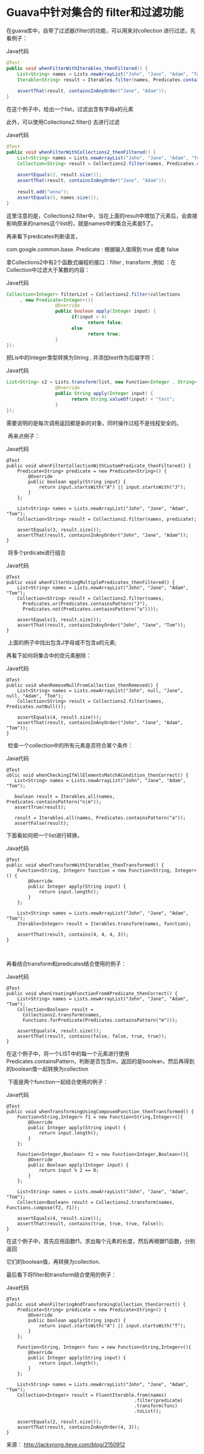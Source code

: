 # Guava中针对集合的 filter和过滤功能

在guava库中，自带了过滤器(filter)的功能，可以用来对collection 进行过滤，先看例子： 

Java代码  

```java
@Test  
public void whenFilterWithIterables_thenFiltered() {  
    List<String> names = Lists.newArrayList("John", "Jane", "Adam", "Tom");  
    Iterable<String> result = Iterables.filter(names, Predicates.containsPattern("a"));  
   
    assertThat(result, containsInAnyOrder("Jane", "Adam"));  
}  
```

  在这个例子中，给出一个list，过滤出含有字母a的元素 

此外，可以使用Collections2.filter() 去进行过滤 

Java代码  

```java
@Test  
public void whenFilterWithCollections2_thenFiltered() {  
    List<String> names = Lists.newArrayList("John", "Jane", "Adam", "Tom");  
    Collection<String> result = Collections2.filter(names, Predicates.containsPattern("a"));  
       
    assertEquals(2, result.size());  
    assertThat(result, containsInAnyOrder("Jane", "Adam"));  
   
    result.add("anna");  
    assertEquals(5, names.size());  
} 
```

  这里注意的是，Collections2.filter中，当在上面的result中增加了元素后，会直接影响原来的names这个list的，就是names中的集合元素是5了。 

  再来看下predicates判断语言， 

com.google.common.base. Predicate : 根据输入值得到 true 或者 false 

拿Collections2中有2个函数式编程的接口：filter , transform ,例如 ：在Collection<Integer>中过滤大于某数的内容： 

Java代码  

```java
Collection<Integer> filterList = Collections2.filter(collections
     , new Predicate<Integer>(){  
                  @Override  
                  public boolean apply(Integer input) {
                        if(input > 4)  
                              return false;  
                        else  
                              return true;  
                  }  
});  
```

把Lis<Integer>中的Integer类型转换为String , 并添加test作为后缀字符： 

Java代码  

```java
List<String> c2 = Lists.transform(list, new Function<Integer , String>(){   
                  @Override   
                  public String apply(Integer input) {   
                        return String.valueOf(input) + "test";   
                  }               
});  
```

需要说明的是每次调用返回都是新的对象，同时操作过程不是线程安全的。 

​    再来点例子： 

  

Java代码  

```
@Test  
public void whenFilterCollectionWithCustomPredicate_thenFiltered() {  
    Predicate<String> predicate = new Predicate<String>() {  
        @Override  
        public boolean apply(String input) {  
            return input.startsWith("A") || input.startsWith("J");  
        }  
    };  
   
    List<String> names = Lists.newArrayList("John", "Jane", "Adam", "Tom");  
    Collection<String> result = Collections2.filter(names, predicate);  
   
    assertEquals(3, result.size());  
    assertThat(result, containsInAnyOrder("John", "Jane", "Adam"));  
}  
```

​    将多个prdicate进行组合 

Java代码  

```
@Test  
public void whenFilterUsingMultiplePredicates_thenFiltered() {  
    List<String> names = Lists.newArrayList("John", "Jane", "Adam", "Tom");  
    Collection<String> result = Collections2.filter(names,   
      Predicates.or(Predicates.containsPattern("J"),   
      Predicates.not(Predicates.containsPattern("a"))));  
   
    assertEquals(3, result.size());  
    assertThat(result, containsInAnyOrder("John", "Jane", "Tom"));  
}  
```

   

​     上面的例子中找出包含J字母或不包含a的元素; 

   

再看下如何将集合中的空元素删除： 

  

Java代码  

```
@Test  
public void whenRemoveNullFromCollection_thenRemoved() {  
    List<String> names = Lists.newArrayList("John", null, "Jane", null, "Adam", "Tom");  
    Collection<String> result = Collections2.filter(names, Predicates.notNull());  
   
    assertEquals(4, result.size());  
    assertThat(result, containsInAnyOrder("John", "Jane", "Adam", "Tom"));  
}  
```

​    检查一个collection中的所有元素是否符合某个条件： 

  

Java代码  

```
@Test  
ublic void whenCheckingIfAllElementsMatchACondition_thenCorrect() {  
   List<String> names = Lists.newArrayList("John", "Jane", "Adam", "Tom");  
  
   boolean result = Iterables.all(names, Predicates.containsPattern("n|m"));  
   assertTrue(result);  
  
   result = Iterables.all(names, Predicates.containsPattern("a"));  
   assertFalse(result);  
```

   下面看如何把一个list进行转换， 

Java代码  

```
@Test  
public void whenTransformWithIterables_thenTransformed() {  
    Function<String, Integer> function = new Function<String, Integer>() {  
        @Override  
        public Integer apply(String input) {  
            return input.length();  
        }  
    };  
   
    List<String> names = Lists.newArrayList("John", "Jane", "Adam", "Tom");  
    Iterable<Integer> result = Iterables.transform(names, function);  
   
    assertThat(result, contains(4, 4, 4, 3));  
}  
```

​    

  再看结合transform和predicates结合使用的例子： 

  

Java代码  

```
@Test  
public void whenCreatingAFunctionFromAPredicate_thenCorrect() {  
    List<String> names = Lists.newArrayList("John", "Jane", "Adam", "Tom");  
    Collection<Boolean> result =  
      Collections2.transform(names,  
      Functions.forPredicate(Predicates.containsPattern("m")));  
   
    assertEquals(4, result.size());  
    assertThat(result, contains(false, false, true, true));  
}  
```

​    在这个例子中，将一个LIST中的每一个元素进行使用Predicates.containsPattern，判断是否包含m，返回的是boolean，然后再得到的boolean值一起转换为collection 

​    下面是两个function一起结合使用的例子： 

 

Java代码  

```
@Test  
public void whenTransformingUsingComposedFunction_thenTransformed() {  
    Function<String,Integer> f1 = new Function<String,Integer>(){  
        @Override  
        public Integer apply(String input) {  
            return input.length();  
        }  
    };  
   
    Function<Integer,Boolean> f2 = new Function<Integer,Boolean>(){  
        @Override  
        public Boolean apply(Integer input) {  
            return input % 2 == 0;  
        }  
    };  
   
    List<String> names = Lists.newArrayList("John", "Jane", "Adam", "Tom");  
    Collection<Boolean> result = Collections2.transform(names, Functions.compose(f2, f1));  
   
    assertEquals(4, result.size());  
    assertThat(result, contains(true, true, true, false));  
} 
```

   在这个例子中，首先应用函数f1，求出每个元素的长度，然后再根据f1函数，分别返回 

它们的boolean值，再转换为collection. 

   

   最后看下将filter和transform结合使用的例子： 

  

Java代码  

```
@Test  
public void whenFilteringAndTransformingCollection_thenCorrect() {  
    Predicate<String> predicate = new Predicate<String>() {  
        @Override  
        public boolean apply(String input) {  
            return input.startsWith("A") || input.startsWith("T");  
        }  
    };  
   
    Function<String, Integer> func = new Function<String,Integer>(){  
        @Override  
        public Integer apply(String input) {  
            return input.length();  
        }  
    };  
   
    List<String> names = Lists.newArrayList("John", "Jane", "Adam", "Tom");  
    Collection<Integer> result = FluentIterable.from(names)  
                                               .filter(predicate)  
                                               .transform(func)  
                                               .toList();  
   
    assertEquals(2, result.size());  
    assertThat(result, containsInAnyOrder(4, 3));  
}  
```



来源： <http://jackyrong.iteye.com/blog/2150912>